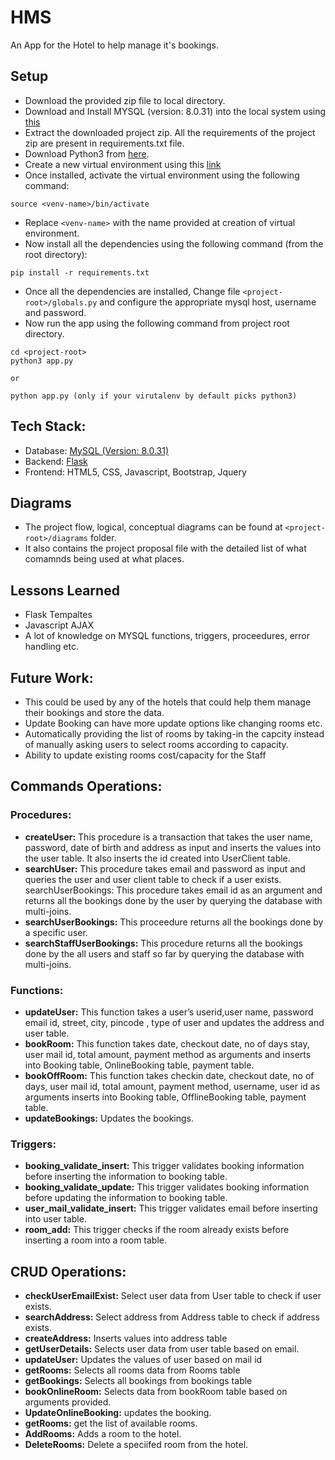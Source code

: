# HMS

An App for the Hotel to help manage it's bookings.


## Setup

- Download the provided zip file to local directory.
- Download and Install MYSQL (version: 8.0.31) into the local system using [this][1]
- Extract the downloaded project zip. All the requirements of the project zip are present in requirements.txt file.
- Download Python3 from [here][4].
- Create a new virtual environment using this [link][2]
- Once installed, activate the virtual environment using the following command:
``` 
source <venv-name>/bin/activate
```
- Replace `<venv-name>` with the name provided at creation of virtual environment.
- Now install all the dependencies using the following command (from the root directory):
```
pip install -r requirements.txt
```
- Once all the dependencies are installed, Change file `<project-root>/globals.py` and configure the appropriate mysql host, username and password.
- Now run the app using the following command from project root directory.
```
cd <project-root>
python3 app.py

or 

python app.py (only if your virutalenv by default picks python3)
```




## Tech Stack:

- Database: [MySQL (Version: 8.0.31)][1]
- Backend: [Flask][3]
- Frontend: HTML5, CSS, Javascript, Bootstrap, Jquery


## Diagrams
- The project flow, logical, conceptual diagrams can be found at `<project-root>/diagrams` folder.
- It also contains the project proposal file with the detailed list of what comamnds being used at what places.


## Lessons Learned
- Flask Tempaltes
- Javascript AJAX
- A lot of knowledge on MYSQL functions, triggers, proceedures, error handling etc.


## Future Work:
- This could be used by any of the hotels that could help them manage their bookings and store the data.
- Update Booking can have more update options like changing rooms etc.
- Automatically providing the list of rooms by taking-in the capcity instead of manually asking users to select rooms according to capacity.
- Ability to update existing rooms cost/capacity for the Staff


## Commands Operations:


### Procedures:

- **createUser:** This procedure is a transaction that takes the user name, password, date of birth and address as input and inserts the values into the user table. It also inserts the id created into UserClient table.
- **searchUser:** This procedure takes email and password as input and queries the user and user client table to check if a user exists.
searchUserBookings: This procedure takes email id as an argument and returns all the bookings done by the user by querying the database with multi-joins.
- **searchUserBookings:** This proceedure returns all the bookings done by a specific user.
- **searchStaffUserBookings:** This procedure returns all the bookings done by the all users and staff so far by querying the database with multi-joins.


### Functions:

- **updateUser:** This function takes a user’s userid,user name, password email id, street, city, pincode , type of user and updates the address and user table.
- **bookRoom:** This function takes date, checkout date, no of days stay, user mail id, total amount, payment method as arguments and inserts into Booking table, OnlineBooking table, payment table.
- **bookOffRoom:** This function takes checkin date, checkout date, no of days, user mail id, total amount, payment method, username, user id as arguments inserts into Booking table, OfflineBooking table, payment table.
- **updateBookings:** Updates the bookings.


### Triggers:

- **booking_validate_insert:** This trigger validates booking information before inserting the information to booking table. 
- **booking_validate_update:** This trigger validates booking information before updating the information to booking table. 
- **user_mail_validate_insert:** This trigger validates email before inserting into user table.
- **room_add:** This trigger checks if the room already exists before inserting a room into a room table.


## CRUD Operations:

- **checkUserEmailExist:** Select user data from User table to check if user exists.
- **searchAddress:** Select address from Address table to check if address exists.
- **createAddress:** Inserts values into address table
- **getUserDetails:** Selects user data from user table based on email.
- **updateUser:** Updates the values of user based on mail id
- **getRooms:** Selects all rooms data from Rooms table 
- **getBookings:** Selects all bookings from bookings table
- **bookOnlineRoom:** Selects data from bookRoom table based on arguments provided.
- **UpdateOnlineBooking:** updates the booking.
- **getRooms:** get the list of available rooms.
- **AddRooms:** Adds a room to the hotel.
- **DeleteRooms:** Delete a speciifed room from the hotel.





[1]: https://dev.mysql.com/downloads/mysql/
[2]: https://docs.python.org/3/library/venv.html#creating-virtual-environments
[3]: https://flask.palletsprojects.com/en/2.2.x/installation/
[4]: https://www.python.org/downloads/
